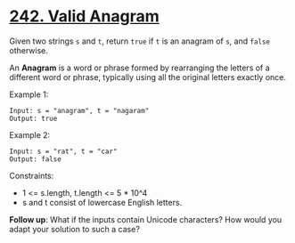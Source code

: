 # [242. Valid Anagram](https://leetcode.com/problems/valid-anagram/)

Given two strings `s` and `t`, return `true` if `t` is an anagram of `s`, and `false` otherwise.

An **Anagram** is a word or phrase formed by rearranging the letters of a different word or phrase, typically using all the original letters exactly once.


Example 1:
```
Input: s = "anagram", t = "nagaram"
Output: true
```
Example 2:
```
Input: s = "rat", t = "car"
Output: false
```

Constraints:
* 1 <= s.length, t.length <= 5 * 10^4
* s and t consist of lowercase English letters.


**Follow up**: What if the inputs contain Unicode characters? How would you adapt your solution to such a case?
